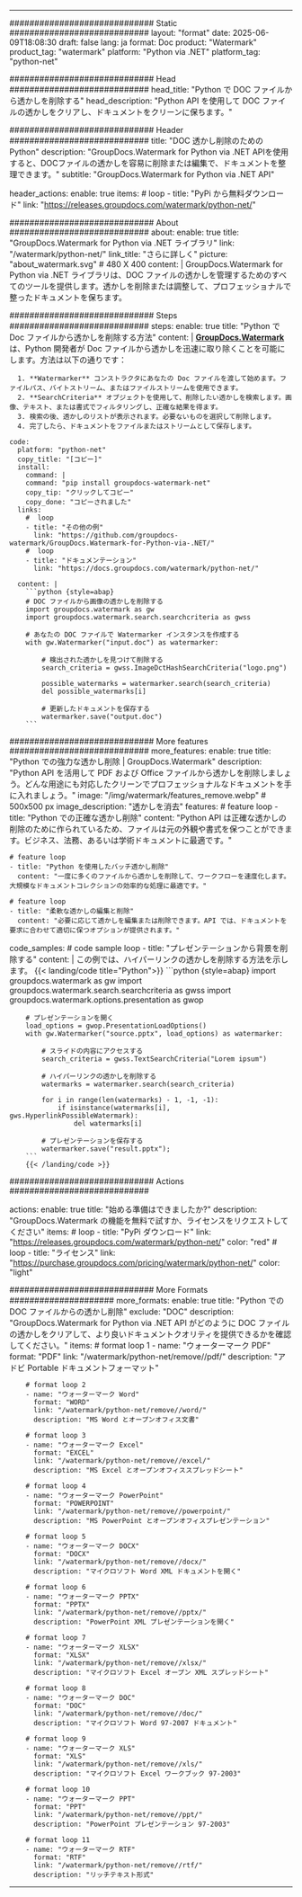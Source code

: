 
---
############################# Static ############################
layout: "format"
date:  2025-06-09T18:08:30
draft: false
lang: ja
format: Doc
product: "Watermark"
product_tag: "watermark"
platform: "Python via .NET"
platform_tag: "python-net"

############################# Head ############################
head_title: "Python で DOC ファイルから透かしを削除する"
head_description: "Python API を使用して DOC ファイルの透かしをクリアし、ドキュメントをクリーンに保ちます。"

############################# Header ############################
title: "DOC 透かし削除のための Python" 
description: "GroupDocs.Watermark for Python via .NET APIを使用すると、DOCファイルの透かしを容易に削除または編集で、ドキュメントを整理できます。"
subtitle: "GroupDocs.Watermark for Python via .NET API" 

header_actions:
  enable: true
  items:
    #  loop
    - title: "PyPi から無料ダウンロード"
      link: "https://releases.groupdocs.com/watermark/python-net/"
      
############################# About ############################
about:
    enable: true
    title: "GroupDocs.Watermark for Python via .NET ライブラリ"
    link: "/watermark/python-net/"
    link_title: "さらに詳しく"
    picture: "about_watermark.svg" # 480 X 400
    content: |
       GroupDocs.Watermark for Python via .NET ライブラリは、DOC ファイルの透かしを管理するためのすべてのツールを提供します。透かしを削除または調整して、プロフェッショナルで整ったドキュメントを保ちます。

############################# Steps ############################
steps:
    enable: true
    title: "Python で Doc ファイルから透かしを削除する方法"
    content: |
      **[GroupDocs.Watermark](https://products.groupdocs.com/watermark/python-net/)** は、Python 開発者が Doc ファイルから透かしを迅速に取り除くことを可能にします。方法は以下の通りです：
      
      1. **Watermarker** コンストラクタにあなたの Doc ファイルを渡して始めます。ファイルパス、バイトストリーム、またはファイルストリームを使用できます。
      2. **SearchCriteria** オブジェクトを使用して、削除したい透かしを検索します。画像、テキスト、または書式でフィルタリングし、正確な結果を得ます。
      3. 検索の後、透かしのリストが表示されます。必要ないものを選択して削除します。
      4. 完了したら、ドキュメントをファイルまたはストリームとして保存します。
   
    code:
      platform: "python-net"
      copy_title: "[コピー]"
      install:
        command: |
        command: "pip install groupdocs-watermark-net"
        copy_tip: "クリックしてコピー"
        copy_done: "コピーされました"
      links:
        #  loop
        - title: "その他の例"
          link: "https://github.com/groupdocs-watermark/GroupDocs.Watermark-for-Python-via-.NET/"
        #  loop
        - title: "ドキュメンテーション"
          link: "https://docs.groupdocs.com/watermark/python-net/"
          
      content: |
        ```python {style=abap}
        # DOC ファイルから画像の透かしを削除する
        import groupdocs.watermark as gw
        import groupdocs.watermark.search.searchcriteria as gwss

        # あなたの DOC ファイルで Watermarker インスタンスを作成する
        with gw.Watermarker("input.doc") as watermarker:

            # 検出された透かしを見つけて削除する
            search_criteria = gwss.ImageDctHashSearchCriteria("logo.png")

            possible_watermarks = watermarker.search(search_criteria)
            del possible_watermarks[i]

            # 更新したドキュメントを保存する
            watermarker.save("output.doc")
        ```  

############################# More features ############################
more_features:
  enable: true
  title: "Python での強力な透かし削除 | GroupDocs.Watermark"
  description: "Python API を活用して PDF および Office ファイルから透かしを削除しましょう。どんな用途にも対応したクリーンでプロフェッショナルなドキュメントを手に入れましょう。"
  image: "/img/watermark/features_remove.webp" # 500x500 px
  image_description: "透かしを消去"
  features:
    # feature loop
    - title: "Python での正確な透かし削除"
      content: "Python API は正確な透かしの削除のために作られているため、ファイルは元の外観や書式を保つことができます。ビジネス、法務、あるいは学術ドキュメントに最適です。"

    # feature loop
    - title: "Python を使用したバッチ透かし削除"
      content: "一度に多くのファイルから透かしを削除して、ワークフローを速度化します。大規模なドキュメントコレクションの効率的な処理に最適です。"

    # feature loop
    - title: "柔軟な透かしの編集と削除"
      content: "必要に応じて透かしを編集または削除できます。API では、ドキュメントを要求に合わせて適切に保つオプションが提供されます。"
      
  code_samples:
    # code sample loop
    - title: "プレゼンテーションから背景を削除する"
      content: |
        この例では、ハイパーリンクの透かしを削除する方法を示します。
        {{< landing/code title="Python">}}
        ```python {style=abap}
        import groupdocs.watermark as gw
        import groupdocs.watermark.search.searchcriteria as gwss
        import groupdocs.watermark.options.presentation as gwop

        # プレゼンテーションを開く
        load_options = gwop.PresentationLoadOptions()
        with gw.Watermarker("source.pptx", load_options) as watermarker:

            # スライドの内容にアクセスする
            search_criteria = gwss.TextSearchCriteria("Lorem ipsum")

            # ハイパーリンクの透かしを削除する
            watermarks = watermarker.search(search_criteria)

            for i in range(len(watermarks) - 1, -1, -1):
                if isinstance(watermarks[i], gws.HyperlinkPossibleWatermark):
                    del watermarks[i]

            # プレゼンテーションを保存する
            watermarker.save("result.pptx");
        ```
        {{< /landing/code >}}


############################# Actions ############################

actions:
  enable: true
  title: "始める準備はできましたか?"
  description: "GroupDocs.Watermark の機能を無料で試すか、ライセンスをリクエストしてください"
  items:
    #  loop
    - title: "PyPi ダウンロード"
      link: "https://releases.groupdocs.com/watermark/python-net/"
      color: "red"
        #  loop
    - title: "ライセンス"
      link: "https://purchase.groupdocs.com/pricing/watermark/python-net/"
      color: "light"


############################# More Formats #####################
more_formats:
    enable: true
    title: "Python での DOC ファイルからの透かし削除"
    exclude: "DOC"
    description: "GroupDocs.Watermark for Python via .NET API がどのように DOC ファイルの透かしをクリアして、より良いドキュメントクオリティを提供できるかを確認してください。"
    items: 
        # format loop 1
        - name: "ウォーターマーク PDF"
          format: "PDF"
          link: "/watermark/python-net/remove//pdf/"
          description: "アドビ Portable ドキュメントフォーマット"

        # format loop 2
        - name: "ウォーターマーク Word"
          format: "WORD"
          link: "/watermark/python-net/remove//word/"
          description: "MS Word とオープンオフィス文書"
          
        # format loop 3
        - name: "ウォーターマーク Excel"
          format: "EXCEL"
          link: "/watermark/python-net/remove//excel/"
          description: "MS Excel とオープンオフィススプレッドシート"

        # format loop 4
        - name: "ウォーターマーク PowerPoint"
          format: "POWERPOINT"
          link: "/watermark/python-net/remove//powerpoint/"
          description: "MS PowerPoint とオープンオフィスプレゼンテーション"

        # format loop 5
        - name: "ウォーターマーク DOCX"
          format: "DOCX"
          link: "/watermark/python-net/remove//docx/"
          description: "マイクロソフト Word XML ドキュメントを開く"
          
        # format loop 6
        - name: "ウォーターマーク PPTX"
          format: "PPTX"
          link: "/watermark/python-net/remove//pptx/"
          description: "PowerPoint XML プレゼンテーションを開く"
          
        # format loop 7
        - name: "ウォーターマーク XLSX"
          format: "XLSX"
          link: "/watermark/python-net/remove//xlsx/"
          description: "マイクロソフト Excel オープン XML スプレッドシート"

        # format loop 8
        - name: "ウォーターマーク DOC"
          format: "DOC"
          link: "/watermark/python-net/remove//doc/"
          description: "マイクロソフト Word 97-2007 ドキュメント"

        # format loop 9
        - name: "ウォーターマーク XLS"
          format: "XLS"
          link: "/watermark/python-net/remove//xls/"
          description: "マイクロソフト Excel ワークブック 97-2003"

        # format loop 10
        - name: "ウォーターマーク PPT"
          format: "PPT"
          link: "/watermark/python-net/remove//ppt/"
          description: "PowerPoint プレゼンテーション 97-2003"

        # format loop 11
        - name: "ウォーターマーク RTF"
          format: "RTF"
          link: "/watermark/python-net/remove//rtf/"
          description: "リッチテキスト形式"

---
